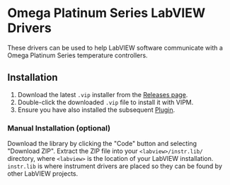 # Omega Platinum Series LabVIEW Drivers

These drivers can be used to help LabVIEW software communicate with a 
Omega Platinum Series temperature controllers.

## Installation

1. Download the latest `.vip` installer from the [Releases page](https://github.com/RxnRover/driver_omega_platinum_series/releases).  
2. Double-click the downloaded `.vip` file to install it with VIPM.
3. Ensure you have also installed the subsequent  [Plugin](https://github.com/RxnRover/plugin_omega_platinum_series/releases).  

### Manual Installation (optional)

Download the library by clicking the "Code" button and selecting "Download 
ZIP". Extract the ZIP file into your `<labview>/instr.lib/` directory, where 
`<labview>` is the location of your LabVIEW installation. `instr.lib` is where 
instrument drivers are placed so they can be found by other LabVIEW projects.
